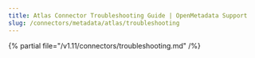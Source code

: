 ```yaml
---
title: Atlas Connector Troubleshooting Guide | OpenMetadata Support
slug: /connectors/metadata/atlas/troubleshooting
---
```


{% partial file="/v1.11/connectors/troubleshooting.md" /%}
